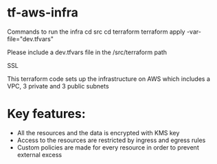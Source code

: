 # tf-aws-infra

Commands to run the infra
cd src
cd terraform
terraform apply -var-file="dev.tfvars"

Please include a dev.tfvars file in the /src/terraform path

SSL 

This terraform code sets up the infrastructure on AWS which includes a VPC, 3 private and 3 public subnets

# Key features:

- All the resources and the data is encrypted with KMS key
- Access to the resources are restricted by ingress and egress rules
- Custom policies are made for every resource in order to prevent external excess
